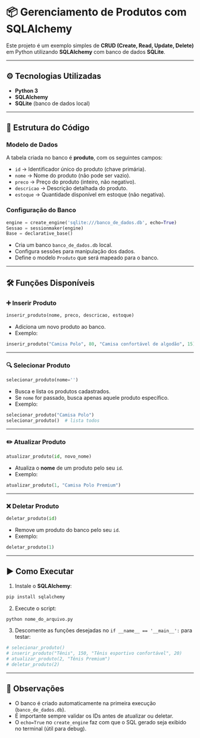# 📦 Gerenciamento de Produtos com SQLAlchemy

Este projeto é um exemplo simples de **CRUD (Create, Read, Update, Delete)** em Python utilizando **SQLAlchemy** com banco de dados **SQLite**.  

---

## ⚙️ Tecnologias Utilizadas
- **Python 3**
- **SQLAlchemy**
- **SQLite** (banco de dados local)

---

## 📂 Estrutura do Código

### Modelo de Dados
A tabela criada no banco é **produto**, com os seguintes campos:
- `id` → Identificador único do produto (chave primária).  
- `nome` → Nome do produto (não pode ser vazio).  
- `preco` → Preço do produto (inteiro, não negativo).  
- `descricao` → Descrição detalhada do produto.  
- `estoque` → Quantidade disponível em estoque (não negativa).  

### Configuração do Banco
```python
engine = create_engine('sqlite:///banco_de_dados.db', echo=True)
Sessao = sessionmaker(engine)
Base = declarative_base()
```
- Cria um banco `banco_de_dados.db` local.  
- Configura sessões para manipulação dos dados.  
- Define o modelo `Produto` que será mapeado para o banco.

---

## 🛠️ Funções Disponíveis

### ➕ Inserir Produto
```python
inserir_produto(nome, preco, descricao, estoque)
```
- Adiciona um novo produto ao banco.  
- Exemplo:
```python
inserir_produto("Camisa Polo", 80, "Camisa confortável de algodão", 15)
```

---

### 🔍 Selecionar Produto
```python
selecionar_produto(nome='')
```
- Busca e lista os produtos cadastrados.  
- Se `nome` for passado, busca apenas aquele produto específico.  
- Exemplo:
```python
selecionar_produto("Camisa Polo")
selecionar_produto()  # lista todos
```

---

### ✏️ Atualizar Produto
```python
atualizar_produto(id, novo_nome)
```
- Atualiza o **nome** de um produto pelo seu `id`.  
- Exemplo:
```python
atualizar_produto(1, "Camisa Polo Premium")
```

---

### ❌ Deletar Produto
```python
deletar_produto(id)
```
- Remove um produto do banco pelo seu `id`.  
- Exemplo:
```python
deletar_produto(1)
```

---

## ▶️ Como Executar
1. Instale o **SQLAlchemy**:
```bash
pip install sqlalchemy
```

2. Execute o script:
```bash
python nome_do_arquivo.py
```

3. Descomente as funções desejadas no `if __name__ == '__main__':` para testar:
```python
# selecionar_produto()
# inserir_produto("Tênis", 150, "Tênis esportivo confortável", 20)
# atualizar_produto(2, "Tênis Premium")
# deletar_produto(2)
```

---

## 📝 Observações
- O banco é criado automaticamente na primeira execução (`banco_de_dados.db`).  
- É importante sempre validar os IDs antes de atualizar ou deletar.  
- O `echo=True` no `create_engine` faz com que o SQL gerado seja exibido no terminal (útil para debug).  
